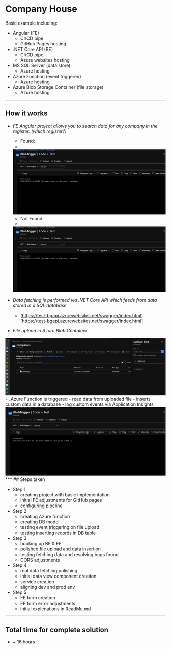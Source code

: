 # Company House
Basic example including:
 - Angular (FE)
   - CI/CD pipe
   - GitHub Pages hosting
 - .NET Core API (BE)
   - CI/CD pipe
   - Azure websites hosting
 - MS SQL Server (data store)
   - Azure hosting
 - Azure Function (event triggered)
   - Azure hosting
 - Azure Blob Storage Container (file storage)
   - Azure hosting
***
## How it works

- _FE Angular project allows you to search data for any company in the register. (which register?)_
  - Found:
  - 
  <a href="https://raw.githubusercontent.com/BaiGanio/company-house/matser/readme-files/catch-and-log-important-events-appinsight.gif">
    <img src="https://raw.githubusercontent.com/BaiGanio/company-house/matser/readme-files/catch-and-log-important-events-appinsight.gif" />
  </a>

  - Not Found:
  - 
  <a href="https://raw.githubusercontent.com/BaiGanio/company-house/matser/readme-files/catch-and-log-important-events-appinsight.gif">
    <img src="https://raw.githubusercontent.com/BaiGanio/company-house/matser/readme-files/catch-and-log-important-events-appinsight.gif" />
  </a>

- _Data fetching is performed via .NET Core API which feeds from data stored in a SQL database_
  - (https://test-bgapi.azurewebsites.net/swagger/index.html)[https://test-bgapi.azurewebsites.net/swagger/index.html]
- _File upload in Azure Blob Container_
<a href="https://raw.githubusercontent.com/BaiGanio/company-house/matser/readme-files/file-upload-azure-blob-container.gif">
    <img src="https://raw.githubusercontent.com/BaiGanio/company-house/matser/readme-files/file-upload-azure-blob-container.gif" />
</a>
- _Azure Function is triggered 
  - read data from uploaded file
  - inserts custom data in a database
  - log custom events via Application Insights
<a href="https://raw.githubusercontent.com/BaiGanio/company-house/matser/readme-files/catch-and-log-important-events-appinsight.gif">
  <img src="https://raw.githubusercontent.com/BaiGanio/company-house/matser/readme-files/catch-and-log-important-events-appinsight.gif" />
</a>
***
## Steps taken

- Step 1
  - creating project with basic implementation
  - initial FE adjustments for GitHub pages
  - configuring pipeline
- Step 2
  -  creating Azure function
  -  creating DB model
  -  testing event triggering on file upload
  -  testing inserting records in DB table
- Step 3
  - hooking up BE & FE
  - polished file upload and data insertion
  - testing fetching data and resolving bugs found
  - CORS adjustments
- Step 4
  - real data fetching polishing
  - initial data view component creation
  - service creation
  - aligning dev and prod env 
 - Step 5
   - FE form creation
   - FE form error adjustments
   - initial explenations in ReadMe.md 
***
## Total time for complete solution

- ~ 16 hours
